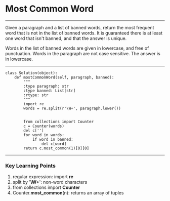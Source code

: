 # Most Common Word

---

Given a paragraph and a list of banned words, return the most frequent word that is not in the list of banned words.  It is guaranteed there is at least one word that isn't banned, and that the answer is unique.

Words in the list of banned words are given in lowercase, and free of punctuation.  Words in the paragraph are not case sensitive.  The answer is in lowercase.

---

```
class Solution(object):
    def mostCommonWord(self, paragraph, banned):
        """
        :type paragraph: str
        :type banned: List[str]
        :rtype: str
        """
        import re
        words = re.split(r'\W+', paragraph.lower())


        from collections import Counter
        c = Counter(words)
        del c['']
        for word in words:
            if word in banned:
                del c[word]
        return c.most_common(1)[0][0]
```

---

### Key Learning Points

1. regular expression: import **re**
2. split by '**\W+**': non-word characters
3. from collections import **Counter**
4. Counter.**most\_common**\(n\): returns an array of tuples



